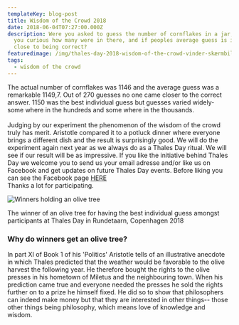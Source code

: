 ```yaml
---
templateKey: blog-post
title: Wisdom of the Crowd 2018
date: 2018-06-04T07:27:00.000Z
description: Were you asked to guess the number of cornflakes in a jar, and are
  you curious how many were in there, and if peoples average guess is indeed
  close to being correct?
featuredimage: /img/thales-day-2018-wisdom-of-the-crowd-vinder-skærmbillede-2018-05-29-kl.-13.10.32.png
tags:
  - wisdom of the crowd
---
```

The actual number of cornflakes was 1146 and the average guess was a remarkable 1149,7. Out of 270 guesses no one came closer to the correct answer. 1150 was the best individual guess but guesses varied widely- some where in the hundreds and some where in the thousands.\
\
Judging by our experiment the phenomenon of the wisdom of the crowd truly has merit. Aristotle compared it to a potluck dinner where everyone brings a different dish and the result is surprisingly good. We will do the experiment again next year as we always do as a Thales Day ritual. We will see if our result will be as impressive. If you like the initiative behind Thales Day we welcome you to send us your email adresse and/or like us on Facebook and get updates on future Thales Day events. Before liking you can see the Facebook page [HERE](https://www.facebook.com/traditionofphilosophyandscience/?hc_ref=ARTuItA6BrhTaHFd3atjbR9n1YjbYa6qc0tIey-Mb40evEtGRmnIPRlK1fAn8cMXGr8&fref=nf)\
Thanks a lot for participating.

![Winners holding an olive tree](/img/thales-day-2018-wisdom-of-the-crowd-vinder-skærmbillede-2018-05-29-kl.-13.10.32.png)

The winner of an olive tree for having the best individual guess amongst participants at Thales Day in Rundetaarn, Copenhagen 2018



### Why do winners get an olive tree?

In part XI of Book 1 of his 'Politics' Aristotle tells of an illustrative anecdote in which Thales predicted that the weather would be favorable to the olive harvest the following year. He therefore bought the rights to the olive presses in his hometown of Miletus and the neighbouring town. When his prediction came true and everyone needed the presses he sold the rights further on to a prize he himself fixed. He did so to show that philosophers can indeed make money but that they are interested in other things-- those other things being philosophy, which means love of knowledge and wisdom.